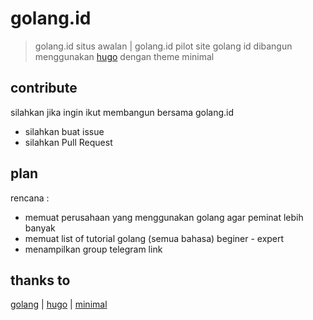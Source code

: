 # golang.id

> golang.id situs awalan | golang.id pilot site
golang id dibangun menggunakan [hugo](https://gohugo.io/) dengan theme minimal

## contribute

silahkan jika ingin ikut membangun bersama golang.id

- silahkan buat issue
- silahkan Pull Request

## plan

rencana : 

- memuat perusahaan yang menggunakan golang agar peminat lebih banyak
- memuat list of tutorial golang (semua bahasa) beginer - expert
- menampilkan group telegram link


## thanks to
[golang](https://golang.org/) | [hugo](https://gohugo.io/) | [minimal](https://github.com/calintat/minimal)
